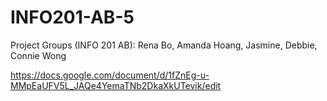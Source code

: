 # INFO201-AB-5
Project Groups (INFO 201 AB):  Rena Bo, Amanda Hoang, Jasmine, Debbie, Connie Wong

https://docs.google.com/document/d/1fZnEg-u-MMpEaUFV5L_JAQe4YemaTNb2DkaXkUTevik/edit
